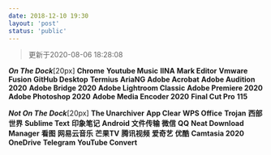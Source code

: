 ```yaml
---
date: 2018-12-10 19:30
layout: 'post'
status: 'public'
---
```


> 更新于2020-08-06 18:28:08

***On The Dock***[20px]
**Chrome**
**Youtube Music**
**IINA**
**Mark Editor**
**Vmware Fusion**
**GitHub Desktop**
**Termius**
**AriaNG**
**Adobe Acrobat**
**Adobe Audition 2020**
**Adobe Bridge 2020**
**Adobe Lightroom Classic**
**Adobe Premiere 2020**
**Adobe Photoshop 2020**
**Adobe Media Encoder 2020**
**Final Cut Pro**
**115**

***Not On The Dock***[20px]
**The Unarchiver**
**App Clear**
**WPS Office**
**Trojan**
**西部世界**
**Sublime Text**
**印象笔记**
**Android 文件传输**
**微信**
**QQ**
**Neat Download Manager**
**看图**
**网易云音乐**
**芒果TV**
**腾讯视频**
**爱奇艺**
**优酷**
**Camtasia 2020**
**OneDrive**
**Telegram**
**YouTube Convert**